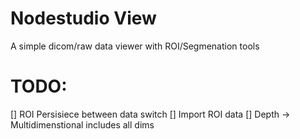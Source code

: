 # Nodestudio View

A simple dicom/raw data viewer with ROI/Segmenation tools

# TODO:
[] ROI Persisiece between data switch
[] Import ROI data
[] Depth -> Multidimenstional includes all dims 